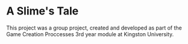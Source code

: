 # A Slime's Tale

This project was a group project, created and developed as part of the Game Creation Proccesses 3rd year module at Kingston University.

